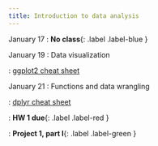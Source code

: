 ```yaml
---
title: Introduction to data analysis
---
```


January 17
: **No class**{: .label .label-blue }

January 19
: Data visualization
  
: [ggplot2 cheat sheet](https://raw.githubusercontent.com/rstudio/cheatsheets/master/data-visualization.pdf)

January 21
: Functions and data wrangling
  
: [dplyr cheat sheet](https://raw.githubusercontent.com/rstudio/cheatsheets/master/data-transformation.pdf)

: **HW 1 due**{: .label .label-red }

: **Project 1, part I**{: .label .label-green }
